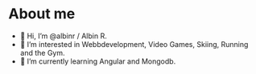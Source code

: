 
# About me

- 👋 Hi, I’m @albinr / Albin R.
- 👀 I’m interested in Webbdevelopment, Video Games, Skiing, Running and the Gym.
- 🌱 I’m currently learning Angular and Mongodb.
